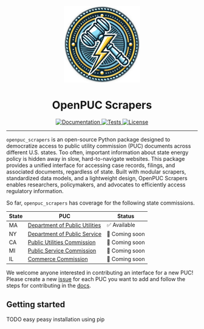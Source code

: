 <p align="center">
  <img src="docs/source/_static/logo.png" alt="Project Logo" width="200">
</p>
<h1 align="center">OpenPUC Scrapers</h1>
<p align="center">
  <a href="https://open-pucs.github.io/scrapers/">
    <img src="https://img.shields.io/badge/docs-latest-blue.svg" alt="Documentation">
  </a>
  <a href="https://github.com/Open-PUCs/scrapers/actions/workflows/nox.yml">
    <img src="https://github.com/Open-PUCs/scrapers/actions/workflows/nox.yml/badge.svg?branch=main" alt="Tests">
  </a>
  <!-- <a href="https://codecov.io/gh/your-repo">
    <img src="https://codecov.io/gh/your-repo/branch/main/graph/badge.svg" alt="Code Coverage">
  </a>
  <a href="https://pypi.org/project/openpuc-scrapers/">
    <img src="https://img.shields.io/pypi/v/openpuc-scrapers.svg" alt="PyPI Version">
  </a> -->
  <a href="https://opensource.org/licenses/MIT">
    <img src="https://img.shields.io/badge/license-MIT-green.svg" alt="License">
  </a>
</p>

<hr/>

`openpuc_scrapers` is an open-source Python package designed to democratize access to public utility commission (PUC) documents across different U.S. states. Too often, important information about state energy policy is hidden away in slow, hard-to-navigate websites. This package provides a unified interface for accessing case records, filings, and associated documents, regardless of state. Built with modular scrapers, standardized data models, and a lightweight design, OpenPUC Scrapers enables researchers, policymakers, and advocates to efficiently access regulatory information. 

So far, `openpuc_scrapers` has coverage for the following state commissions.

<div align="center">

| State | PUC                                  | Status |
|-------|--------------------------------------|--------|
| MA    | [Department of Public Utilities](https://eeaonline.eea.state.ma.us/DPU/Fileroom) | ✅ Available    |
| NY    | [Department of Public Service](https://documents.dps.ny.gov/public/common/search.html) | 🚧 Coming soon    |
| CA    | [Public Utilities Commission](https://apps.cpuc.ca.gov/apex/f?p=401:1:0) | 🚧 Coming soon    |
| MI    | [Public Service Commission](https://mi-psc.my.site.com/s/) | 🚧 Coming soon    |
| IL    | [Commerce Commission](https://www.icc.illinois.gov/) | 🚧 Coming soon    |

</div>

We welcome anyone interested in contributing an interface for a new PUC! Please create a new [issue](https://github.com/Open-PUCs/scrapers/issues) for each PUC you want to add and follow the steps for contributing in the [docs](https://open-pucs.github.io/scrapers/contributing.html).

## Getting started

TODO easy peasy installation using pip
